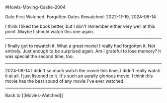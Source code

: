 #Howls-Moving-Castle-2004

Date First Watched:  Forgotten
Dates Rewatched:  2022-11-19, 2024-08-14

I think I liked the book better, but I don't remember either very well at this point.  Maybe I should watch this one again.

---
I finally got to rewatch it.  What a great movie!  I really had forgotten it.  Not entirely.  Just enough to be surprised again.  Am I grateful to lose memory?  It was special the second time, too.

---
2024-08-14
I didn't so much watch the movie this time.  I didn't really watch it at all.  I just listened to it.  It's such an aurally glorious movie.  I think this movie has the best sound of any movie I've ever watched.

---
Back to [[Movies-Watched]]